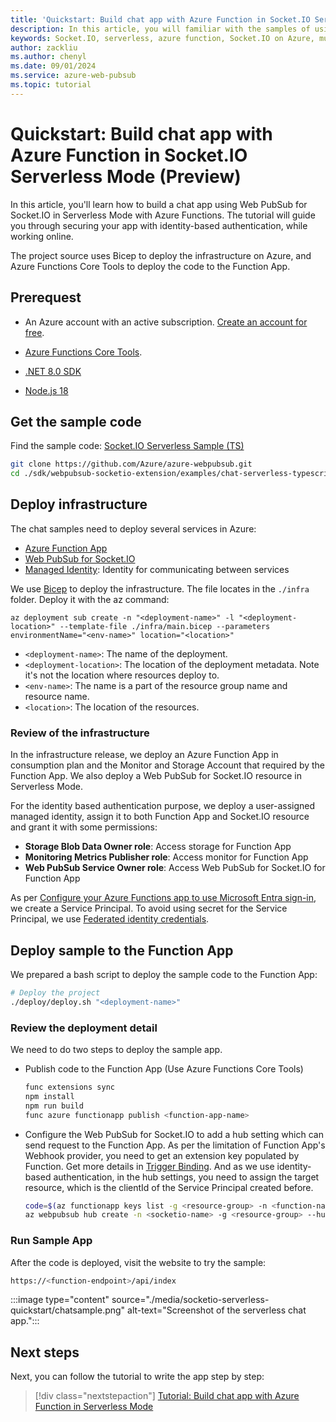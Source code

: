 ```yaml
---
title: 'Quickstart: Build chat app with Azure Function in Socket.IO Serverless Mode'
description: In this article, you will familiar with the samples of using Web PubSub for Socket.IO with Azure Function in Serverless Mode.
keywords: Socket.IO, serverless, azure function, Socket.IO on Azure, multi-node Socket.IO, scaling Socket.IO, socketio, azure socketio
author: zackliu
ms.author: chenyl
ms.date: 09/01/2024
ms.service: azure-web-pubsub
ms.topic: tutorial
---
```


# Quickstart: Build chat app with Azure Function in Socket.IO Serverless Mode (Preview)

In this article, you'll learn how to build a chat app using Web PubSub for Socket.IO in Serverless Mode with Azure Functions. The tutorial will guide you through securing your app with identity-based authentication, while working online.

The project source uses Bicep to deploy the infrastructure on Azure, and Azure Functions Core Tools to deploy the code to the Function App.

## Prerequest

+ An Azure account with an active subscription. [Create an account for free](https://azure.microsoft.com/free/?ref=microsoft.com&utm_source=microsoft.com&utm_medium=docs&utm_campaign=visualstudio).

+ [Azure Functions Core Tools](../azure-functions/functions-run-local.md).

+ [.NET 8.0 SDK](https://dotnet.microsoft.com/download)

+ [Node.js 18](https://nodejs.org/)  


## Get the sample code

Find the sample code: [Socket.IO Serverless Sample (TS)](https://github.com/Azure/azure-webpubsub/tree/main/sdk/webpubsub-socketio-extension/examples/chat-serverless-typescript)

```bash
git clone https://github.com/Azure/azure-webpubsub.git
cd ./sdk/webpubsub-socketio-extension/examples/chat-serverless-typescript
```

## Deploy infrastructure

The chat samples need to deploy several services in Azure:

- [Azure Function App](../azure-functions/functions-overview.md)
- [Web PubSub for Socket.IO](./socketio-overview.md)
- [Managed Identity](/entra/identity/managed-identities-azure-resources/how-manage-user-assigned-managed-identities): Identity for communicating between services

We use [Bicep](../azure-resource-manager/bicep/overview.md) to deploy the infrastructure. The file locates in the `./infra` folder. Deploy it with the az command:

```azcli
az deployment sub create -n "<deployment-name>" -l "<deployment-location>" --template-file ./infra/main.bicep --parameters environmentName="<env-name>" location="<location>"
```

- `<deployment-name>`: The name of the deployment.
- `<deployment-location>`: The location of the deployment metadata. Note it's not the location where resources deploy to.
- `<env-name>`: The name is a part of the resource group name and resource name.
- `<location>`: The location of the resources.

### Review of the infrastructure

In the infrastructure release, we deploy an Azure Function App in consumption plan and the Monitor and Storage Account that required by the Function App. We also deploy a Web PubSub for Socket.IO resource in Serverless Mode.

For the identity based authentication purpose, we deploy a user-assigned managed identity, assign it to both Function App and Socket.IO resource and grant it with some permissions:

- **Storage Blob Data Owner role**: Access storage for Function App
- **Monitoring Metrics Publisher role**: Access monitor for Function App
- **Web PubSub Service Owner role**: Access Web PubSub for Socket.IO for Function App

As per [Configure your Azure Functions app to use Microsoft Entra sign-in](../app-service/configure-authentication-provider-aad.md), we create a Service Principal. To avoid using secret for the Service Principal, we use [Federated identity credentials](/graph/api/resources/federatedidentitycredentials-overview).

## Deploy sample to the Function App

We prepared a bash script to deploy the sample code to the Function App:

```bash
# Deploy the project
./deploy/deploy.sh "<deployment-name>"
```

### Review the deployment detail

We need to do two steps to deploy the sample app.

- Publish code to the Function App (Use Azure Functions Core Tools)

    ```bash
    func extensions sync
    npm install
    npm run build
    func azure functionapp publish <function-app-name>
    ```

- Configure the Web PubSub for Socket.IO to add a hub setting which can send request to the Function App. As per the limitation of Function App's Webhook provider, you need to get an extension key populated by Function. Get more details in [Trigger Binding](./socketio-serverless-function-binding.md#trigger-binding). And as we use identity-based authentication, in the hub settings, you need to assign the target resource, which is the clientId of the Service Principal created before.

    ```bash
    code=$(az functionapp keys list -g <resource-group> -n <function-name> --query systemKeys.socketio_extension -o tsv)
    az webpubsub hub create -n <socketio-name> -g <resource-group> --hub-name "hub" --event-handler url-template="https://${<function-name>}.azurewebsites.net/runtime/webhooks/socketio?code=${code}" user-event-pattern="*" auth-type="ManagedIdentity" auth-resource="<service-principal-client-id>"
    ```

### Run Sample App

After the code is deployed, visit the website to try the sample: 

```bash
https://<function-endpoint>/api/index
```

:::image type="content" source="./media/socketio-serverless-quickstart/chatsample.png" alt-text="Screenshot of the serverless chat app.":::

## Next steps
Next, you can follow the tutorial to write the app step by step:

> [!div class="nextstepaction"]
> [Tutorial: Build chat app with Azure Function in Serverless Mode](./socketio-serverless-tutorial.md)